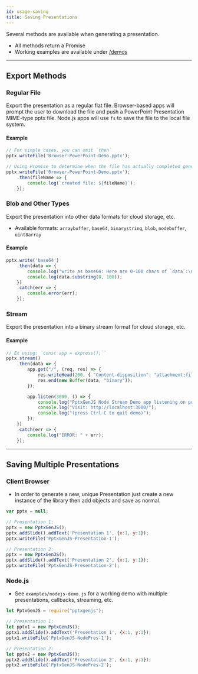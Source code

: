 ```yaml
---
id: usage-saving
title: Saving Presentations
---
```


Several methods are available when generating a presentation.

- All methods return a Promise
- Working examples are available under [/demos](https://github.com/gitbrent/PptxGenJS/tree/master/demos)

**************************************************************************************************
## Export Methods

### Regular File

Export the presentation as a regular flat file. Browser-based apps will prompt the user to download the file and push a
PowerPoint Presentation MIME-type pptx file. Node.js apps will use `fs` to save the file to the local file system.

#### Example
```javascript
// For simple cases, you can omit `then`
pptx.writeFile('Browser-PowerPoint-Demo.pptx');

// Using Promise to determine when the file has actually completed generating
pptx.writeFile('Browser-PowerPoint-Demo.pptx');
    .then(fileName => {
        console.log(`created file: ${fileName}`);
    });
```


### Blob and Other Types
Export the presentation into other data formats for cloud storage, etc.

* Available formats: `arraybuffer`, `base64`, `binarystring`, `blob`, `nodebuffer`, `uint8array`

#### Example
```javascript
pptx.write('base64')
    .then(data => {
        console.log("write as base64: Here are 0-100 chars of `data`:\n");
        console.log(data.substring(0, 100));
    })
    .catch(err => {
        console.error(err);
    });
```


### Stream
Export the presentation into a binary stream format for cloud storage, etc.

#### Example
```javascript
// Ex using: `const app = express();``
pptx.stream()
    .then(data => {
        app.get("/", (req, res) => {
            res.writeHead(200, { "Content-disposition": "attachment;filename=" + fileName, "Content-Length": data.length });
            res.end(new Buffer(data, "binary"));
        });

        app.listen(3000, () => {
            console.log("PptxGenJS Node Stream Demo app listening on port 3000!");
            console.log("Visit: http://localhost:3000/");
            console.log("(press Ctrl-C to quit demo)");
        });
    })
    .catch(err => {
        console.log("ERROR: " + err);
    });
```



**************************************************************************************************
## Saving Multiple Presentations

### Client Browser
- In order to generate a new, unique Presentation just create a new instance of the library then add objects and save as normal.

```javascript
var pptx = null;

// Presentation 1:
pptx = new PptxGenJS();
pptx.addSlide().addText('Presentation 1', {x:1, y:1});
pptx.writeFile('PptxGenJS-Presentation-1');

// Presentation 2:
pptx = new PptxGenJS();
pptx.addSlide().addText('Presentation 2', {x:1, y:1});
pptx.writeFile('PptxGenJS-Presentation-2');
```

### Node.js
* See `examples/nodejs-demo.js` for a working demo with multiple presentations, callbacks, streaming, etc.

```javascript
let PptxGenJS = require("pptxgenjs");

// Presentation 1:
let pptx1 = new PptxGenJS();
pptx1.addSlide().addText('Presentation 1', {x:1, y:1});
pptx1.writeFile('PptxGenJS-NodePres-1');

// Presentation 2:
let pptx2 = new PptxGenJS();
pptx2.addSlide().addText('Presentation 2', {x:1, y:1});
pptx2.writeFile('PptxGenJS-NodePres-2');
```
